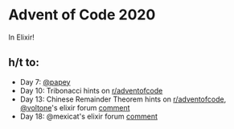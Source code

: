 # Advent of Code 2020

In Elixir!

## h/t to:

* Day 7: [@papey](https://github.com/papey/aoc/blob/master/2k20/aoc/lib/w2.ex)
* Day 10: Tribonacci hints on [r/adventofcode](https://www.reddit.com/r/adventofcode/)
* Day 13: Chinese Remainder Theorem hints on [r/adventofcode](https://www.reddit.com/r/adventofcode/), [@voltone](https://github.com/voltone?tab=repositories)'s elixir forum [comment](https://elixirforum.com/t/advent-of-code-2020-day-13/36180/6)
* Day 18: @mexicat's elixir forum [comment](https://elixirforum.com/t/advent-of-code-2020-day-18/36300/10)
